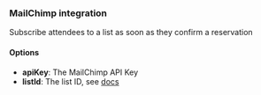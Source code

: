 ### MailChimp integration

Subscribe attendees to a list as soon as they confirm a reservation

#### Options

- **apiKey**: The MailChimp API Key
- **listId**: The list ID, see [docs](http://kb.mailchimp.com/lists/manage-contacts/find-your-list-id)

